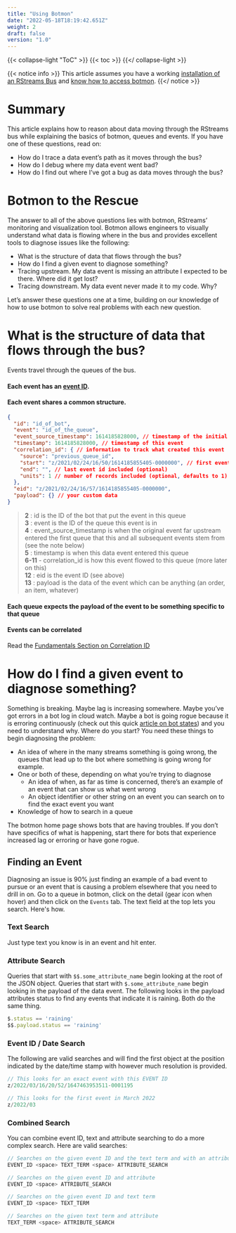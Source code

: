 ```yaml
---
title: "Using Botmon"
date: "2022-05-18T18:19:42.651Z"
weight: 2
draft: false
version: "1.0"
---
```


{{< collapse-light "ToC" >}}
{{< toc  >}}
{{</ collapse-light >}}

{{< notice info >}}
This article assumes you have a working [installation of an RStreams Bus](../../rstreams-bus/getting-started) and
[know how to access botmon](../getting-started/#accessing-botmon).
{{</ notice >}}

# Summary
This article explains how to reason about data moving through the RStreams bus while explaining the basics of botmon, queues and events.
If you have one of these questions, read on:

* How do I trace a data event’s path as it moves through the bus?
* How do I debug where my data event went bad?
* How do I find out where I’ve got a bug as data moves through the bus?

# Botmon to the Rescue
The answer to all of the above questions lies with botmon, RStreams’ monitoring and visualization tool.
Botmon allows engineers to visually understand what data is flowing where in the bus and provides excellent tools
to diagnose issues like the following:

* What is the structure of data that flows through the bus?
* How do I find a given event to diagnose something?
* Tracing upstream. My data event is missing an attribute I expected to be there.  Where did it get lost?
* Tracing downstream. My data event never made it to my code.  Why?

Let’s answer these questions one at a time, building on our knowledge of how to use botmon to solve real problems with each new question.

# What is the structure of data that flows through the bus?

Events travel through the queues of the bus.


#### Each event has an [event ID](../../rstreams-guides/core-concepts/event-ids).
#### Each event shares a common structure.
```JSON {linenos=inline,anchorlinenos=true,lineanchors=eventstruct}
{
  "id": "id_of_bot",
  "event": "id_of_the_queue",
  "event_source_timestamp": 1614185828000, // timestamp of the initial event
  "timestamp": 1614185828000, // timestamp of this event
  "correlation_id": { // information to track what created this event
    "source": "previous_queue_id",
    "start": "z/2021/02/24/16/50/1614185855405-0000000", // first event id included
    "end": "", // last event id included (optional)
    "units": 1 // number of records included (optional, defaults to 1)
  },
  "eid": "z/2021/02/24/16/57/1614185855405-0000000",
  "payload": {} // your custom data
}
```
> **2** : id is the ID of the bot that put the event in this queue  
> **3** : event is the ID of the queue this event is in  
> **4** : event_source_timestamp is when the original event far upstream entered the first queue that this and all subsequent events stem from (see the note below)  
> **5** : timestamp is when this data event entered this queue  
> **6-11** - correlation_id is how this event flowed to this queue (more later on this)  
> **12** : eid is the event ID (see above)  
> **13** : payload is the data of the event which can be anything (an order, an item, whatever)

#### Each queue expects the payload of the event to be something specific to that queue

#### Events can be correlated
Read the [Fundamentals Section on Correlation ID](../../rstreams-guides/core-concepts/fundamentals/#correlation-id)

# How do I find a given event to diagnose something?
Something is breaking.  Maybe lag is increasing somewhere.  Maybe you’ve got errors in a bot log in cloud watch.  Maybe a bot is going rogue
 because it is erroring continuously (check out this quick [article on bot states](../bot-states)) 
 and you need to understand why.  Where do you start?  You need these things to begin diagnosing the problem:

- An idea of where in the many streams something is going wrong, the queues that lead up to the bot where something is going wrong for example.
- One or both of these, depending on what you’re trying to diagnose
    - An idea of when, as far as time is concerned, there’s an example of an event that can show us what went wrong
    - An object identifier or other string on an event you can search on to find the exact event you want
- Knowledge of how to search in a queue

The botmon home page shows bots that are having troubles.  If you don’t have specifics of what is happening, start there for bots that
experience increased lag or erroring or have gone rogue.

## Finding an Event
Diagnosing an issue is 90% just finding an example of a bad event to pursue or an event that is causing a problem elsewhere that you need to drill in on.
Go to a queue in botmon, click on the detail (gear icon when hover) and then click on the `Events` tab.  The text field at the top
lets you search.  Here's how.

### Text Search
Just type text you know is in an event and hit enter.

### Attribute Search
Queries that start with `$$.some_attribute_name` begin looking at the root of the JSON object. Queries that start with `$.some_attribute_name` begin
looking in the payload of the data event.  The following looks in the payload attributes status to find any events that indicate it is raining. Both 
do the same thing.

```javascript
$.status == 'raining'
$$.payload.status == 'raining'
```

### Event ID / Date Search

The following are valid searches and will find the first object at the position indicated by the date/time stamp with however much resolution is
provided.

```javascript
// This looks for an exact event with this EVENT ID
z/2022/03/16/20/52/1647463953511-0001195

// This looks for the first event in March 2022
z/2022/03
```

### Combined Search
You can combine event ID, text and attribute searching to do a more complex search.  Here are valid searches:


```javascript
// Searches on the given event ID and the text term and with an attribute search
EVENT_ID <space> TEXT_TERM <space> ATTRIBUTE_SEARCH

// Searches on the given event ID and attribute
EVENT_ID <space> ATTRIBUTE_SEARCH

// Searches on the given event ID and text term
EVENT_ID <space> TEXT_TERM

// Searches on the given text term and attribute
TEXT_TERM <space> ATTRIBUTE_SEARCH
```


